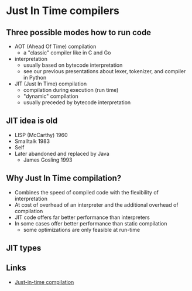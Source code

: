 # Just In Time compilers

## Three possible modes how to run code

* AOT (Ahead Of Time) compilation
    - a "classic" compiler like in C and Go
* interpretation
    - usually based on bytecode interpretation
    - see our previous presentations about lexer, tokenizer, and compiler in Python
* JIT (Just In Time) compilation
    - compilation during execution (run time)
    - "dynamic" compilation
    - usually preceded by bytecode interpretation

## JIT idea is old

* LISP (McCarthy) 1960
* Smalltalk 1983
* Self
* Later abandoned and replaced by Java
    - James Gosling 1993

## Why Just In Time compilation?

* Combines the speed of compiled code with the flexibility of interpretation
* At cost of overhead of an interpreter and the additional overhead of compilation
* JIT code offers far better performance than interpreters
* In some cases offer better performance than static compilation
    - some optimizations are only feasible at run-time

## JIT types

## Links

* [Just-in-time compilation](https://en.wikipedia.org/wiki/Just-in-time_compilation)
